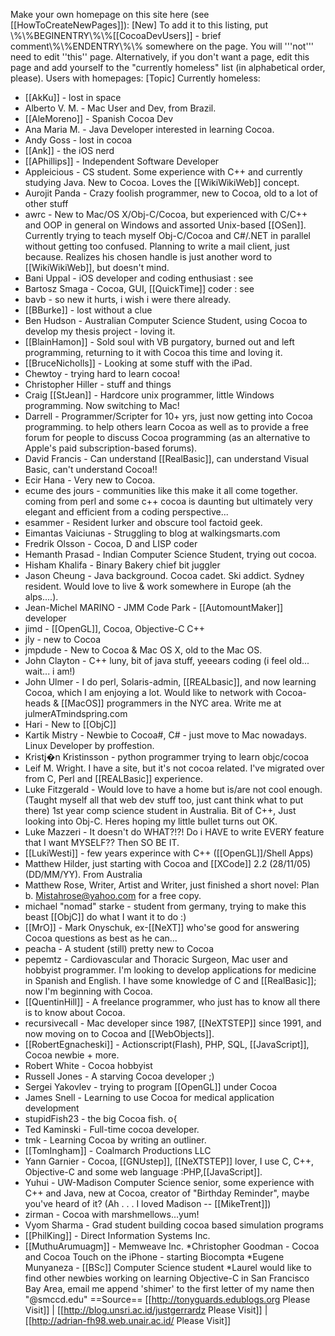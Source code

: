 
Make your own homepage on this site here (see [[HowToCreateNewPages]]): [New] To add it to this listing, put \\%\\%BEGINENTRY\\%\\%[[CocoaDevUsers]] - brief comment\\%\\%ENDENTRY\\%\\% somewhere on the page. You will '''not''' need to edit ''this'' page. Alternatively, if you don't want a page, edit this page and add yourself to the "currently homeless" list (in alphabetical order, please).
Users with homepages: [Topic]
Currently homeless:

* [[AkKu]] - lost in space
* Alberto V. M. - Mac User and Dev, from Brazil.
* [[AleMoreno]] - Spanish Cocoa Dev
* Ana Maria M. - Java Developer interested in learning Cocoa.
* Andy Goss - lost in cocoa
* [[Ank]] - the iOS nerd
* [[APhillips]] - Independent Software Developer
* Appleicious - CS student. Some experience with C++ and currently studying Java. New to Cocoa. Loves the [[WikiWikiWeb]] concept. 
* Aurojit Panda - Crazy foolish programmer, new to Cocoa, old to a lot of other stuff
* awrc - New to Mac/OS X/Obj-C/Cocoa, but experienced with C/C++ and OOP in general on Windows and assorted Unix-based [[OSen]].  Currently trying to teach myself Obj-C/Cocoa and C#/.NET in parallel without getting too confused.  Planning to write a mail client, just because.  Realizes his chosen handle is just another word to [[WikiWikiWeb]], but doesn't mind.
* Bani Uppal - iOS developer and coding enthusiast : see 
* Bartosz Smaga - Cocoa, GUI, [[QuickTime]] coder : see 
* bavb - so new it hurts, i wish i were there already.
* [[BBurke]] - lost without a clue
* Ben Hudson - Australian Computer Science Student, using Cocoa to develop my thesis project - loving it.
* [[BlainHamon]] - Sold soul with VB purgatory, burned out and left programming, returning to it with Cocoa this time and loving it. 
* [[BruceNicholls]] - Looking at some stuff with the iPad.
* Chewtoy - trying hard to learn cocoa!
* Christopher Hiller - stuff and things
* Craig [[StJean]] - Hardcore unix programmer, little Windows programming. Now switching to Mac!
* Darrell - Programmer/Scripter for 10+ yrs, just now getting into Cocoa programming. to help others learn Cocoa as well as to provide a free forum for people to discuss Cocoa programming (as an alternative to Apple's paid subscription-based forums).
* David Francis - Can understand [[RealBasic]], can understand Visual Basic, can't understand Cocoa!!
* Ecir Hana - Very new to Cocoa.
* ecume des jours - communities like this make it all come together.  coming from perl and some c++ cocoa is daunting but ultimately very elegant and efficient from a coding perspective...
* esammer - Resident lurker and obscure tool factoid geek.
* Eimantas Vaiciunas - Struggling to blog at walkingsmarts.com
* Fredrik Olsson - Cocoa, D and LISP coder 
* Hemanth Prasad - Indian Computer Science Student, trying out cocoa. 
* Hisham Khalifa - Binary Bakery chief bit juggler
* Jason Cheung - Java background. Cocoa cadet. Ski addict. Sydney resident. Would love to live & work somewhere in Europe (ah the alps....).
* Jean-Michel MARINO - JMM Code Park - [[AutomountMaker]] developer 
* jimd - [[OpenGL]], Cocoa, Objective-C C++
* jly - new to Cocoa
* jmpdude - New to Cocoa & Mac OS X, old to the Mac OS.
* John Clayton - C++ luny, bit of java stuff, yeeears coding (i feel old... wait... i am!)
* John Ulmer - I do perl, Solaris-admin, [[REALbasic]], and now learning Cocoa, which I am enjoying a lot. Would like to network with Cocoa-heads & [[MacOS]] programmers in the NYC area. Write me at julmerATmindspring.com
* Hari - New to [[ObjC]]
* Kartik Mistry - Newbie to Cocoa#, C# - just move to Mac nowadays. Linux Developer by proffestion.
* Kristj�n Kristinsson - python programmer trying to learn objc/cocoa
* Leif M. Wright. I have a site, but it's not cocoa related. I've migrated over from C, Perl and [[REALBasic]] experience.
* Luke Fitzgerald - Would love to have a home but is/are not cool enough. (Taught myself all that web dev stuff too, just cant think what to put there)  1st year comp science student in Australia. Bit of C++, Just looking into Obj-C. Heres hoping my little bullet turns out OK.
* Luke Mazzeri - It doesn't do WHAT?!?!  Do i HAVE to write EVERY feature that I want MYSELF??  Then SO BE IT.
* [[LukiWesti]] - few years experince with C++ ([[OpenGL]]/Shell Apps)
* Matthew Hilder, just starting with Cocoa and [[XCode]] 2.2 (28/11/05) (DD/MM/YY). From Australia
* Matthew Rose, Writer, Artist and Writer, just finished a short novel: Plan b.  Mistahrose@yahoo.com for a free copy.
* michael "nomad" starke - student from germany, trying to make this beast [[ObjC]] do what I want it to do :)
* [[MrO]] - Mark Onyschuk, ex-[[NeXT]] who'se good for answering Cocoa questions as best as he can...
* peacha - A student (still) pretty new to Cocoa
* pepemtz - Cardiovascular and Thoracic Surgeon, Mac user and hobbyist programmer. I'm looking to develop applications for medicine in Spanish and English. I have some knowledge of C and [[RealBasic]]; now I'm beginning with Cocoa.
* [[QuentinHill]] - A freelance programmer, who just has to know all there is to know about Cocoa.
* recursivecall - Mac developer since 1987, [[NeXTSTEP]] since 1991, and now moving on to Cocoa and [[WebObjects]]. 
* [[RobertEgnacheski]] - Actionscript(Flash), PHP, SQL, [[JavaScript]], Cocoa newbie + more.
* Robert White - Cocoa hobbyist
* Russell Jones - A starving Cocoa developer ;)
* Sergei Yakovlev - trying to program [[OpenGL]] under Cocoa
* James Snell - Learning to use Cocoa for medical application development
* stupidFish23 - the big Cocoa fish. o{
* Ted Kaminski - Full-time cocoa developer.
* tmk - Learning Cocoa by writing an outliner.
* [[TomIngham]] - Coalmarch Productions LLC
* Yann Garnier  - Cocoa, [[GNUstep]], [[NeXTSTEP]] lover, I use C, C++, Objective-C and some web language :PHP,[[JavaScript]].
* Yuhui - UW-Madison Computer Science senior, some experience with C++ and Java, new at Cocoa, creator of "Birthday Reminder", maybe you've heard of it? (Ah . . . I loved Madison -- [[MikeTrent]])
* zirman - Cocoa with marshmellows...yum!
* Vyom Sharma - Grad student building cocoa based simulation programs
* [[PhilKing]] - Direct Information Systems Inc.
* [[MuthuArumuagm]] - Memweave Inc.
*Christopher Goodman - Cocoa and Cocoa Touch on the iPhone - starting Biocompta
*Eugene Munyaneza - [[BSc]] Computer Science student
*Laurel would like to find other newbies working on learning Objective-C in San Francisco Bay Area, email me append 'shimer' to the first letter of my name then "@smccd.edu"
==Source==
[[http://tonyguards.edublogs.org Please Visit]] | [[http://blog.unsri.ac.id/justgerrardz Please Visit]] | [[http://adrian-fh98.web.unair.ac.id/ Please Visit]]